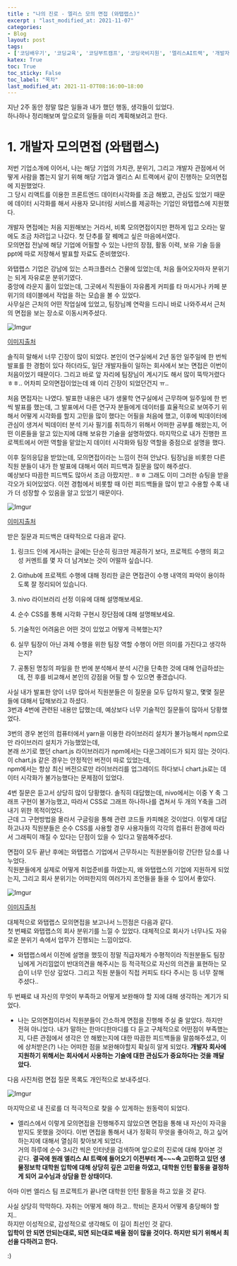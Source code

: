 ```yaml
---  
title : "나의 진로 - 엘리스 모의 면접 (와탭랩스)"  
excerpt : "last_modified_at: 2021-11-07"  
categories:  
- Blog  
layout: post
tags:  
- ['코딩배우기', '코딩교육', '코딩부트캠프', '코딩국비지원', '엘리스AI트랙', '개발자모의면접', '개발자멘토링']
katex: True  
toc: True  
toc_sticky: False    
toc_label: "목차"  
last_modified_at: 2021-11-07T08:16:00~18:00  
---  
```


지난 2주 동안 정말 많은 일들과 내가 했던 행동, 생각들이 있었다.  
하나하나 정리해보며 앞으로의 일들을 미리 계획해보려고 한다.  

# 1. 개발자 모의면접 (와탭랩스)  
저번 기업소개에 이어서, 나는 해당 기업의 가치관, 분위기, 그리고 개발자 관점에서 어떻게 사람을 뽑는지 알기 위해 해당 기업과 엘리스 AI 트랙에서 같이 진행하는 모의면접에 지원했었다.  
그 당시 리액트를 이용한 프론트엔드 데이터시각화를 조금 해봤고, 관심도 있었기 때문에 데이터 시각화를 해서 사용자 모니터링 서비스를 제공하는 기업인 와탭랩스에 지원했다.  

개발자 면접에는 처음 지원해보는 거라서, 비록 모의면접이지만 편하게 입고 오라는 말에도 조금 차려입고 나갔다. 첫 단추를 잘 꿰메고 싶은 마음에서였다.  
모의면접 전날에 해당 기업에 어필할 수 있는 나만의 장점, 활동 이력, 보유 기술 등을 ppt에 따로 저장해서 발표할 자료도 준비했었다.  

와탭랩스 기업은 강남에 있는 스파크플러스 건물에 있었는데, 처음 들어오자마자 분위기는 되게 자유로운 분위기였다.  
중앙에 라운지 홀이 있었는데, 그곳에서 직원들이 자유롭게 커피를 타 마시거나 카페 분위기의 테이블에서 작업을 하는 모습을 볼 수 있었다.  
사무실은 근처의 어떤 작업실에 있었고, 팀장님께 연락을 드리니 바로 나와주셔서 근처의 면접을 보는 장소로 이동시켜주셨다.  

![Imgur](https://imgur.com/nxTDVUl.jpg)  

[이미지출처](https://brunch.co.kr/@elicecoding/115)  

솔직히 말해서 너무 긴장이 많이 되었다. 본인이 연구실에서 2년 동안 일주일에 한 번씩 발표를 한 경험이 있다 하더라도, 일단 개발자들이 일하는 회사에서 보는 면접은 이번이 처음이었기 때문이다. 그리고 바로 앞 자리에 팀장님이 계시기도 해서 많이 뚝딱거렸다 ㅎㅎ.. 어차피 모의면접이었는데 왜 이리 긴장이 되었던건지 ㅠ..  

처음 면접자는 나였다. 발표한 내용은 내가 생물학 연구실에서 근무하며 일주일에 한 번씩 발표를 했는데, 그 발표에서 다른 연구자 분들에게 데이터를 효율적으로 보여주기 위해서 어떻게 시각화를 할지 고민을 많이 했다는 어필을 처음에 했고, 이후에 빅데이터에 관심이 생겨서 빅데이터 분석 기사 필기를 취득하기 위해서 어떠한 공부를 해왔는지, 어떤 이론들을 알고 있는지에 대해 보유한 기술을 설명하였다. 마지막으로 내가 진행한 프로젝트에서 어떤 역할을 맡았는지 데이터 시각화와 팀장 역할을 중점으로 설명을 했다.  

이후 질의응답을 받았는데, 모의면접이라는 느낌이 전혀 안났다. 팀장님을 비롯한 다른 직원 분들이 내가 한 발표에 대해서 여러 피드백과 질문을 많이 해주셨다.  
예상보다 따끔한 피드백도 많아서 조금 아팠지만.. ㅎㅎ 그래도 이미 그러한 슈팅을 받을 각오가 되어있었다. 이전 경험에서 비롯할 때 이런 피드백들을 많이 받고 수용할 수록 내가 더 성장할 수 있음을 알고 있었기 때문이다.  

![Imgur](https://imgur.com/9Y47Ip5.jpg)  

[이미지출처](https://brunch.co.kr/@elicecoding/115)  

받은 질문과 피드백은 대략적으로 다음과 같다.  

1. 링크드 인에 게시하는 글에는 단순히 링크만 제공하기 보다, 프로젝트 수행의 회고성 커멘트를 몇 자 더 남겨보는 것이 어떨까 싶습니다.  

2. Github에 프로젝트 수행에 대해 정리한 글은 면접관이 수행 내역의 파악이 용이하도록 잘 정리되어 있습니다.  

3. nivo 라이브러리 선정 이유에 대해 설명해보세요.  

4. 순수 CSS를 통해 시각화 구현시 장단점에 대해 설명해보세요.  

5. 기술적인 어려움은 어떤 것이 있었고 어떻게 극복했는지?  

6. 실무 팀장이 아닌 과제 수행을 위한 팀장 역할 수행이 어떤 의미를 가진다고 생각하는지?  

7. 공통된 명칭의 파일을 한 번에 분석해서 분석 시간을 단축한 것에 대해 언급하셨는데, 전 후를 비교해서 본인의 강점을 어필 할 수 있으면 좋겠습니다.  

사실 내가 발표한 양이 너무 많아서 직원분들은 이 질문을 모두 답하지 말고, 몇몇 질문들에 대해서 답해보라고 하셨다.  
3번과 4번에 관련된 내용만 답했는데, 예상보다 너무 기술적인 질문들이 많아서 당황했었다.  

3번의 경우 본인의 컴퓨터에서 yarn을 이용한 라이브러리 설치가 불가능해서 npm으로만 라이브러리 설치가 가능했었는데,  
본래 쓰기로 했던 chart.js 라이브러리가 npm에서는 다운그레이드가 되지 않는 것이다. 이 chart.js 같은 경우는 안정적인 버전이 따로 있었는데,  
npm에서는 항상 최신 버전으로만 라이브러리를 업그레이드 하다보니 chart.js로는 데이터 시각화가 불가능했다는 문제점이 있었다.  

4번 질문은 듣고서 상당히 많이 당황했다. 솔직히 대답했는데, nivo에서는 이중 Y 축 그래프 구현이 불가능했고, 따라서 CSS로 그래프 하나하나를 겹쳐서 두 개의 Y축을 그려내기 위한 목적이었다.  
근데 그 구현방법을 몰라서 구글링을 통해 관련 코드들 카피해온 것이었다. 이렇게 대답하고나자 직원분들은 순수 CSS를 사용할 경우 사용자들의 각각의 컴퓨터 환경에 따라서 그래픽이 깨질 수 있다는 단점이 있을 수 있다고 말씀해주셨다.  

면접이 모두 끝난 후에는 와탭랩스 기업에서 근무하시는 직원분들이랑 간단한 담소를 나누었다.  
직원분들에게 실제로 어떻게 취업준비를 하였는지, 왜 와탭랩스의 기업에 지원하게 되었는지, 그리고 회사 분위기는 어떠한지의 여러가지 조언들을 들을 수 있어서 좋았다.  

![Imgur](https://imgur.com/aQnHHRa.jpg)   

[이미지출처](https://brunch.co.kr/@elicecoding/115)  

대체적으로 와탭랩스 모의면접을 보고나서 느낀점은 다음과 같다.  
첫 번째로 와탭랩스의 회사 분위기를 느낄 수 있었다. 대체적으로 회사가 너무나도 자유로운 분위기 속에서 업무가 진행되는 느낌이었다.  
- 와탭랩스에서 이전에 설명을 했듯이 정말 직급자체가 수평적이라 직원분들도 팀장님에게 거리낌없이 반대의견을 해주시는 등 적극적으로 자신의 의견을 표현하는 모습이 너무 인상 깊었다. 그리고 직원 분들이 직접 커피도 타다 주시는 등 너무 잘해주셨다..      

두 번째로 내 자신의 무엇이 부족하고 어떻게 보완해야 할 지에 대해 생각하는 계기가 되었다.   
- 나는 모의면접이라서 직원분들이 간소하게 면접을 진행해 주실 줄 알았다. 하지만 전혀 아니었다. 내가 말하는 한마디한마디를 다 듣고 구체적으로 어떤점이 부족했는지, 다른 관점에서 생각은 안 해봤는지에 대한 따끔한 피드백들을 말씀해주셨고, 이에 상처받은(?) 나는 어떠한 점을 보완해야할지 확실히 알게 되었다. **개발자 회사에 지원하기 위해서는 회사에서 사용하는 기술에 대한 관심도가 중요하다는 것을 깨달았다.**  
  

다음 사진처럼 면접 질문 목록도 개인적으로 보내주셨다.  

![Imgur](https://imgur.com/dXyZPo9.jpg)   

마지막으로 내 진로를 더 적극적으로 찾을 수 있게하는 원동력이 되었다.  
- 엘리스에서 이렇게 모의면접을 진행해주지 않았으면 면접을 통해 내 자신이 자극을 받지도 못했을 것이다. 이번 면접을 통해서 내가 정확히 무엇을 좋아하고, 하고 싶어 하는지에 대해서 열심히 찾아보게 되었다.  
거의 하루에 순수 3시간 씩은 인터넷을 검색하며 앞으로의 진로에 대해 찾아본 것 같다. **결국에 원래 엘리스 AI 트랙에 들어오기 이전부터 계~~~속 고민하고 있던 생물정보학 대학원 입학에 대해 상당히 깊은 고민을 하였고, 대학원 인턴 활동을 결정하게 되어 교수님과 상담을 한 상태이다.**  

아마 이번 엘리스 팀 프로젝트가 끝나면 대학원 인턴 활동을 하고 있을 것 같다.  

사실 상당히 막막하다. 자취는 어떻게 해야 하고.. 학비는 혼자서 어떻게 충당해야 할 지..  
하지만 이성적으로, 감성적으로 생각해도 이 길이 최선인 것 같다.  
**입학이 안 되면 안되는대로, 되면 되는대로 배울 점이 많을 것이다. 하지만 되기 위해서 최선을 다하려고 한다.**  

:)  